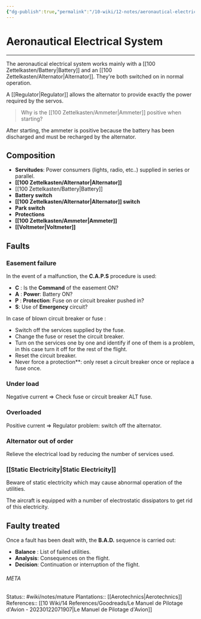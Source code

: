 ```yaml
---
{"dg-publish":true,"permalink":"/10-wiki/12-notes/aeronautical-electrical-system-20230123102858/"}
---
```


# Aeronautical Electrical System
---
The aeronautical electrical system works mainly with a [[100 Zettelkasten/Battery\|Battery]] and an [[100 Zettelkasten/Alternator\|Alternator]]. They're both switched on in normal operation.

A [[Regulator\|Regulator]] allows the alternator to provide exactly the power required by the servos.

> Why is the [[100 Zettelkasten/Ammeter\|Ammeter]] positive when starting?

After starting, the ammeter is positive because the battery has been discharged and must be recharged by the alternator.


## Composition
- **Servitudes**: Power consumers (lights, radio, etc..) supplied in series or parallel.
- **[[100 Zettelkasten/Alternator\|Alternator]]**
- [[100 Zettelkasten/Battery\|Battery]]
- **Battery switch**
- **[[100 Zettelkasten/Alternator\|Alternator]] switch**
- **Park switch**
- **Protections**
- **[[100 Zettelkasten/Ammeter\|Ammeter]]**
- **[[Voltmeter\|Voltmeter]]**


## Faults

### Easement failure
In the event of a malfunction, the **C.A.P.S** procedure is used:
- **C** : Is the **Command** of the easement ON?
- **A** : **Power**: Battery ON?
- **P** : **Protection**: Fuse on or circuit breaker pushed in?
- **S**: Use of **Emergency** circuit?

In case of blown circuit breaker or fuse :
- Switch off the services supplied by the fuse.
- Change the fuse or reset the circuit breaker.
- Turn on the services one by one and identify if one of them is a problem, in this case turn it off for the rest of the flight.
- Reset the circuit breaker.
- Never force a protection**: only reset a circuit breaker once or replace a fuse once.

### Under load
Negative current => Check fuse or circuit breaker ALT fuse.

### Overloaded
Positive current => Regulator problem: switch off the alternator.

### Alternator out of order
Relieve the electrical load by reducing the number of services used.

### [[Static Electricity\|Static Electricity]]
Beware of static electricity which may cause abnormal operation of the utilities.

The aircraft is equipped with a number of electrostatic dissipators to get rid of this electricity.


## Faulty treated
Once a fault has been dealt with, the **B.A.D.** sequence is carried out:
- **Balance** : List of failed utilities.
- **Analysis**: Consequences on the flight.
- **Decision**: Continuation or interruption of the flight.





###### META
Status:: #wiki/notes/mature 
Plantations:: [[Aerotechnics\|Aerotechnics]]
References:: [[10 Wiki/14 References/Goodreads/Le Manuel de Pilotage d'Avion - 20230122071907\|Le Manuel de Pilotage d'Avion]]
